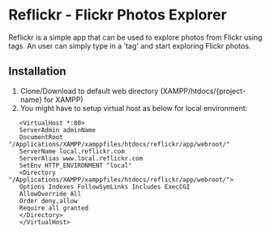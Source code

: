 # Reflickr - Flickr Photos Explorer

Reflickr is a simple app that can be used to explore photos from Flickr using tags. An user can simply type in a 'tag' and start exploring Flickr photos.


## Installation

1. Clone/Download to default web directory (XAMPP/htdocs/{project-name} for XAMPP)
2. You might have to setup virtual host as below for local environment:

```
   <VirtualHost *:80>
   ServerAdmin adminName
   DocumentRoot "/Applications/XAMPP/xamppfiles/htdocs/reflickr/app/webroot/"
   ServerName local.reflickr.com
   ServerAlias www.local.reflickr.com
   SetEnv HTTP_ENVIRONMENT "local"
   <Directory "/Applications/XAMPP/xamppfiles/htdocs/reflickr/app/webroot/">
   Options Indexes FollowSymLinks Includes ExecCGI
   AllowOverride All
   Order deny,allow
   Require all granted
   </Directory>
   </VirtualHost>
```